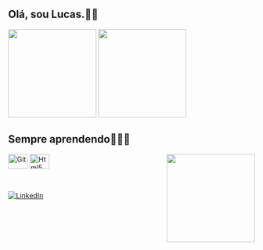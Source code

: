 ## Olá, sou Lucas.👋🏾



<div>
    <img height="180em" src="https://github-readme-stats.vercel.app/api?username=Zeudiex&theme=radical"/>
    <img height="180em" src="https://github-readme-stats.vercel.app/api/top-langs/?username=Zeudiex&layout=compact&theme=radical"/>
</div>

## Sempre aprendendo👨🏾‍💻

<div style="display: inline_block">
    <img align="center" height="30" width="40" alt="Git" src="https://cdn.jsdelivr.net/gh/devicons/devicon/icons/git/git-original.svg" />
    <img align="center" height="30" width="40" alt="Html5" src="https://cdn.jsdelivr.net/gh/devicons/devicon/icons/html5/html5-original.svg" />
    <img align="right" height="180em" src="https://preview.redd.it/202tzgk59zi71.gif?width=640&crop=smart&auto=webp&s=19202516dc2aa6d777b6b10255d6811493917d32"/>
</div><br>

##
[![LinkedIn](https://img.shields.io/badge/LinkedIn-0077B5?style=for-the-badge&logo=linkedin&logoColor=white)](https://www.linkedin.com/in/lucas-santos-a93777173/)
